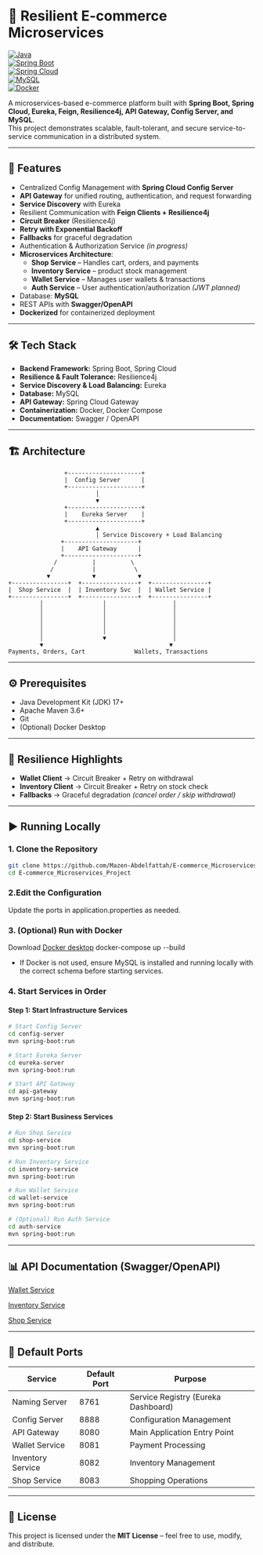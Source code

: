 # 🛒 Resilient E-commerce Microservices

[![Java](https://img.shields.io/badge/Java-17-blue?logo=java&logoColor=white)](https://www.oracle.com/java/)  
[![Spring Boot](https://img.shields.io/badge/Spring%20Boot-3.x-brightgreen?logo=springboot&logoColor=white)](https://spring.io/projects/spring-boot)  
[![Spring Cloud](https://img.shields.io/badge/Spring%20Cloud-2023.x-green?logo=spring&logoColor=white)](https://spring.io/projects/spring-cloud)  
[![MySQL](https://img.shields.io/badge/MySQL-8.x-blue?logo=mysql&logoColor=white)](https://www.mysql.com/)  
[![Docker](https://img.shields.io/badge/Docker-Containerized-blue?logo=docker&logoColor=white)](https://www.docker.com/)  

A microservices-based e-commerce platform built with **Spring Boot, Spring Cloud, Eureka, Feign, Resilience4j, API Gateway, Config Server, and MySQL**.  
This project demonstrates scalable, fault-tolerant, and secure service-to-service communication in a distributed system.

---

## 🚀 Features

- Centralized Config Management with **Spring Cloud Config Server**
- **API Gateway** for unified routing, authentication, and request forwarding
- **Service Discovery** with Eureka
- Resilient Communication with **Feign Clients + Resilience4j**
- **Circuit Breaker** (Resilience4j)
- **Retry with Exponential Backoff**
- **Fallbacks** for graceful degradation
- Authentication & Authorization Service *(in progress)*
- **Microservices Architecture**:
  - **Shop Service** – Handles cart, orders, and payments
  - **Inventory Service** – product stock management
  - **Wallet Service** – Manages user wallets & transactions
  - **Auth Service** – User authentication/authorization *(JWT planned)*
- Database: **MySQL**
- REST APIs with **Swagger/OpenAPI**
- **Dockerized** for containerized deployment

---

## 🛠 Tech Stack
- **Backend Framework:** Spring Boot, Spring Cloud
- **Resilience & Fault Tolerance:** Resilience4j
- **Service Discovery & Load Balancing:** Eureka
- **Database:** MySQL
- **API Gateway:** Spring Cloud Gateway
- **Containerization:** Docker, Docker Compose
- **Documentation:** Swagger / OpenAPI


---

## 🏗️ Architecture
                    +---------------------+
                    |  Config Server      |
                    +---------------------+
                             │
                             ▼
                    +---------------------+
                    |    Eureka Server    |
                    +---------------------+
                             ▲
                             │ Service Discovery + Load Balancing
                   +---------------------+
                   |    API Gateway      |
                   +---------------------+
                 /          |          \
                /           |           \
               ▼            ▼            ▼
    +----------------+  +----------------+  +----------------+
    |  Shop Service  |  | Inventory Svc  |  | Wallet Service |
    +----------------+  +----------------+  +----------------+
             │                 │                   │
             │                 │                   │
             │                 │                   │
             │                 │                   │
             │                 │                   │
             │                 ▼                   │
             ▼                                    ▼
    Payments, Orders, Cart              Wallets, Transactions


---

## ⚙️ Prerequisites
- Java Development Kit (JDK) 17+
- Apache Maven 3.6+
- Git
- (Optional) Docker Desktop

---

## 🔐 Resilience Highlights

- **Wallet Client** → Circuit Breaker + Retry on withdrawal  
- **Inventory Client** → Circuit Breaker + Retry on stock check  
- **Fallbacks** → Graceful degradation *(cancel order / skip withdrawal)*  

---

## ▶️ Running Locally

### 1. Clone the Repository
```bash
git clone https://github.com/Mazen-Abdelfattah/E-commerce_Microservices_Project.git
cd E-commerce_Microservices_Project
```
### 2.Edit the Configuration
Update the ports in application.properties as needed.

### 3. (Optional) Run with Docker
Download [Docker desktop]((https://www.docker.com/products/docker-desktop/))
docker-compose up --build
- If Docker is not used, ensure MySQL is installed and running locally with the correct schema before starting services.

### 4. Start Services in Order
#### Step 1: Start Infrastructure Services
```bash
# Start Config Server
cd config-server
mvn spring-boot:run

# Start Eureka Server
cd eureka-server
mvn spring-boot:run

# Start API Gateway
cd api-gateway
mvn spring-boot:run
```
#### Step 2: Start Business Services
```bash
# Run Shop Service
cd shop-service
mvn spring-boot:run

# Run Inventory Service
cd inventory-service
mvn spring-boot:run

# Run Wallet Service
cd wallet-service
mvn spring-boot:run

# (Optional) Run Auth Service
cd auth-service
mvn spring-boot:run
```
---

## 📊 API Documentation (Swagger/OpenAPI)

[Wallet Service](http://localhost:8081/swagger-ui/index.html#/)

[Inventory Service](http://localhost:8082/swagger-ui/index.html#/)

[Shop Service](http://localhost:8083/swagger-ui/index.html#/)

---

## 🔌 Default Ports

| Service          | Default Port | Purpose                               |
|------------------|--------------|---------------------------------------|
| Naming Server    | 8761         | Service Registry (Eureka Dashboard)   |
| Config Server    | 8888         | Configuration Management              |
| API Gateway      | 8080         | Main Application Entry Point          |
| Wallet Service   | 8081         | Payment Processing                    |
| Inventory Service| 8082         | Inventory Management                  |
| Shop Service     | 8083         | Shopping Operations                   |

---

## 📄 License

This project is licensed under the **MIT License** – feel free to use, modify, and distribute.
